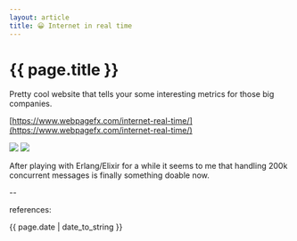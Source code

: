```yaml
---
layout: article
title: 😀 Internet in real time
---
```

# {{ page.title }}

Pretty cool website that tells your some interesting metrics for those big companies.

[https://www.webpagefx.com/internet-real-time/](https://www.webpagefx.com/internet-real-time/)

![](https://i.stack.imgur.com/ZpEzQ.jpg)
![](https://i.stack.imgur.com/k6c8b.png)

After playing with Erlang/Elixir for a while it seems to me that handling 200k concurrent messages is finally something doable now.

--

references:

{{ page.date | date_to_string }}

